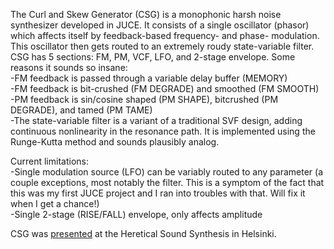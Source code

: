 The Curl and Skew Generator (CSG) is a monophonic harsh noise synthesizer developed in JUCE. It consists of a single oscillator (phasor) which affects itself by feedback-based frequency- and phase- modulation. This oscillator then gets routed to an extremely roudy state-variable filter.
CSG has 5 sections: FM, PM, VCF, LFO, and 2-stage envelope.
Some reasons it sounds so insane: <br>
-FM feedback is passed through a variable delay buffer (MEMORY) <br>
-FM feedback is bit-crushed (FM DEGRADE) and smoothed (FM SMOOTH) <br>
-PM feedback is sin/cosine shaped (PM SHAPE), bitcrushed (PM DEGRADE), and tamed (PM TAME) <br>
-The state-variable filter is a variant of a traditional SVF design, adding continuous nonlinearity in the resonance path. It is implemented using the Runge-Kutta method and sounds plausibly analog. <br>

Current limitations: <br>
-Single modulation source (LFO) can be variably routed to any parameter (a couple exceptions, most notably the filter. This is a symptom of the fact that this was my first JUCE project and I ran into troubles with that. Will fix it when I get a chance!) <br>
-Single 2-stage (RISE/FALL) envelope, only affects amplitude <br>

CSG was [presented](https://www.youtube.com/watch?v=okdVPLvdnEc) at the Heretical Sound Synthesis in Helsinki. <br>
